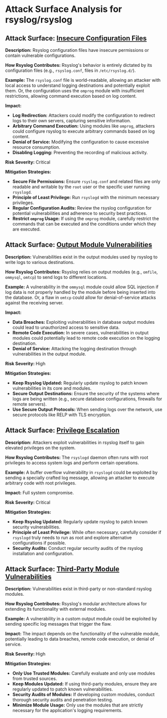# Attack Surface Analysis for rsyslog/rsyslog

## Attack Surface: [Insecure Configuration Files](./attack_surfaces/insecure_configuration_files.md)

**Description:** Rsyslog configuration files have insecure permissions or contain vulnerable configurations.

**How Rsyslog Contributes:** Rsyslog's behavior is entirely dictated by its configuration files (e.g., `rsyslog.conf`, files in `/etc/rsyslog.d/`).

**Example:** The `rsyslog.conf` file is world-readable, allowing an attacker with local access to understand logging destinations and potentially exploit them. Or, the configuration uses the `omprog` module with insufficient restrictions, allowing command execution based on log content.

**Impact:**
* **Log Redirection:** Attackers could modify the configuration to redirect logs to their own servers, capturing sensitive information.
* **Arbitrary Command Execution:**  Using modules like `omprog`, attackers could configure rsyslog to execute arbitrary commands based on log content.
* **Denial of Service:**  Modifying the configuration to cause excessive resource consumption.
* **Disabling Logging:**  Preventing the recording of malicious activity.

**Risk Severity:** Critical

**Mitigation Strategies:**
* **Secure File Permissions:** Ensure `rsyslog.conf` and related files are only readable and writable by the `root` user or the specific user running `rsyslogd`.
* **Principle of Least Privilege:** Run `rsyslogd` with the minimum necessary privileges.
* **Regular Configuration Audits:** Review the rsyslog configuration for potential vulnerabilities and adherence to security best practices.
* **Restrict `omprog` Usage:** If using the `omprog` module, carefully restrict the commands that can be executed and the conditions under which they are executed.

## Attack Surface: [Output Module Vulnerabilities](./attack_surfaces/output_module_vulnerabilities.md)

**Description:** Vulnerabilities exist in the output modules used by rsyslog to write logs to various destinations.

**How Rsyslog Contributes:** Rsyslog relies on output modules (e.g., `omfile`, `ommysql`, `omtcp`) to send logs to different locations.

**Example:** A vulnerability in the `ommysql` module could allow SQL injection if log data is not properly handled by the module before being inserted into the database. Or, a flaw in `omtcp` could allow for denial-of-service attacks against the receiving server.

**Impact:**
* **Data Breaches:**  Exploiting vulnerabilities in database output modules could lead to unauthorized access to sensitive data.
* **Remote Code Execution:** In severe cases, vulnerabilities in output modules could potentially lead to remote code execution on the logging destination.
* **Denial of Service:**  Attacking the logging destination through vulnerabilities in the output module.

**Risk Severity:** High

**Mitigation Strategies:**
* **Keep Rsyslog Updated:** Regularly update rsyslog to patch known vulnerabilities in its core and modules.
* **Secure Output Destinations:** Ensure the security of the systems where logs are being written (e.g., secure database configurations, firewalls for remote servers).
* **Use Secure Output Protocols:** When sending logs over the network, use secure protocols like RELP with TLS encryption.

## Attack Surface: [Privilege Escalation](./attack_surfaces/privilege_escalation.md)

**Description:** Attackers exploit vulnerabilities in rsyslog itself to gain elevated privileges on the system.

**How Rsyslog Contributes:** The `rsyslogd` daemon often runs with root privileges to access system logs and perform certain operations.

**Example:** A buffer overflow vulnerability in `rsyslogd` could be exploited by sending a specially crafted log message, allowing an attacker to execute arbitrary code with root privileges.

**Impact:** Full system compromise.

**Risk Severity:** Critical

**Mitigation Strategies:**
* **Keep Rsyslog Updated:** Regularly update rsyslog to patch known security vulnerabilities.
* **Principle of Least Privilege:**  While often necessary, carefully consider if `rsyslogd` truly needs to run as root and explore alternative configurations if possible.
* **Security Audits:** Conduct regular security audits of the rsyslog installation and configuration.

## Attack Surface: [Third-Party Module Vulnerabilities](./attack_surfaces/third-party_module_vulnerabilities.md)

**Description:** Vulnerabilities exist in third-party or non-standard rsyslog modules.

**How Rsyslog Contributes:** Rsyslog's modular architecture allows for extending its functionality with external modules.

**Example:** A vulnerability in a custom output module could be exploited by sending specific log messages that trigger the flaw.

**Impact:**  The impact depends on the functionality of the vulnerable module, potentially leading to data breaches, remote code execution, or denial of service.

**Risk Severity:** High

**Mitigation Strategies:**
* **Only Use Trusted Modules:**  Carefully evaluate and only use modules from trusted sources.
* **Keep Modules Updated:**  If using third-party modules, ensure they are regularly updated to patch known vulnerabilities.
* **Security Audits of Modules:**  If developing custom modules, conduct thorough security audits and penetration testing.
* **Minimize Module Usage:** Only use the modules that are strictly necessary for the application's logging requirements.


